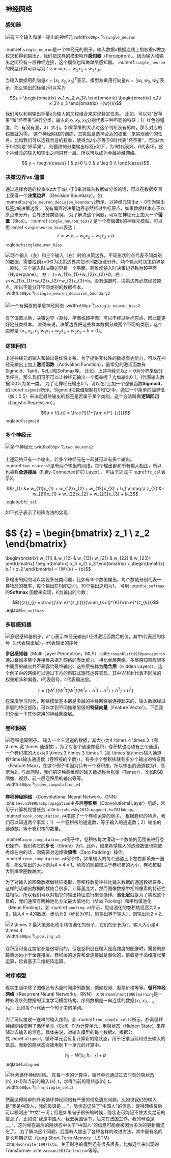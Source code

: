 ## 神经网络

### 感知器
![有三个输入和单一输出的神经元](../img/ch_basic/single_neuron2.png)
:width:`600px`
:label:`single_neuron`

 :numref:`single_neuron`是一个神经元的例子，输入数据$x$根据连线上的权重$w$做加权求和得到输出$z$，我们把这样的模型叫作**感知器**（Perceptron）。
 因为输入和输出之间只有一层神经连接，这个模型也叫做单层感知器。 :numref:`single_neuron`的模型计算可以写为：$z = w_{1}x_{1}+ w_{2}x_{2} + w_{3}x_{3}$。

当输入数据用列向量${x}=[x_1,x_2,x_3]^T$表示，模型权重用行向量${w}=[w_1,w_2,w_3]$表示，那么输出的标量$z$可以写为：

$$z = 
\begin{bmatrix}
w_1,w_2,w_3\\
\end{bmatrix}
\begin{bmatrix}
x_1\\
x_2\\
x_3
\end{bmatrix}
={w}{x}$$

我们可以利用输出标量$z$为输入的加权组合来实现特定任务。
比如，可以对"好苹果"和"坏苹果"进行分类，输入的$x_1,x_2,x_3$分别代表三种不同的特征：1）红色的程度，2）有没有洞，3）大小。如果苹果的大小对这个判断没有影响，那么对应的权重就为零。
这个神经网络的训练，其实就是选择合适的权重，来实现我们的任务。比如我们可以选择合适的权重，使得当$z$小于等于$0$时代表"坏苹果"，而当$z$大于$0$时则是"好苹果"。
则最终的分类输出标签$y$如下，为$1$时代表好，$0$代表坏。这个神经元的输入和输出之间只有一层，所以可以成为单层神经网络。

$$
y =
\begin{cases}
1 &  z>0 \\
0 & z \leq 0 \\
\end{cases}$$

### 决策边界vs.偏置

通过选择合适的权重以$z$大于或小于$0$来对输入数据做分类的话，可以在数据空间上获得一个**决策边界**
（Decision Boundary）。如 :numref:`single_neuron_decision_boundary2`所示，以神经元输出$z=0$作为输出标签$y$的决策边界，
没有偏置时决策边界必然经过坐标原点，如果数据样本点不以原点来分开，会导致分类错误。
为了解决这个问题，可以在神经元上加入一个**偏置**（Bias）。 :numref:`single_neuron_bias2`
是一个有偏置$b$的神经元模型，可以用 :eqref:`singleneuron_bias`表达： 
$$z = w_{1}x_{1}+ w_{2}x_{2}+ w_{3}x_{3} + b$$
:eqlabel:`singleneuron_bias`

![两个输入（左）和三个输入（右）时的决策边界。不同形状的点代表不同类别的数据，需要找到$z=0$作为决策边界来把不同数据点分开。两个输入时决策边界是一直线，三个输入时决策边界是一个平面，高维度输入时决策边界称为**超平面**（Hyperplane）。
左： $z=w_{1}x_{1}+w_{2}x_{2}+b$。右：$z=w_{1}x_{1}+w_{2}x_{2}+w_{3}x_{3}+b$。没有偏置时，决策边界必然经过原点，所以不能分开不同类别的数据样本。](../img/ch_basic/single_neuron_decision_boundary2.png)
:width:`600px`
:label:`single_neuron_decision_boundary2`

![一个有偏置的单层神经网络](../img/ch_basic/single_neuron_bias2.png)
:width:`600px`
:label:`single_neuron_bias2`

有了偏置以后，决策边界（直线、平面或超平面）可以不经过坐标原点，因此能更好地分类样本。
准确来说，决策边界把这些样本数据分成两个不同的类别，这个边界是
$\{x_1, x_2, x_3 | w_{1}x_{1}+ w_{2}x_{2}+ w_{3}x_{3} + b = 0\}$。

### 逻辑回归

上述神经元的输入和输出是线性关系，为了提供非线性的数据表达能力，可以在神经元输出上加上**激活函数**（Activation
Function），最常见的激活函数有Sigmoid、Tanh、ReLU和Softmax等。
比如，上述神经元以$z=0$为分界来做分类任务，那么我们可不可以让神经元输出一个概率呢？比如输出$0~1$，$1$代表输入数据$100\%$为某一类。
为了让神经元输出$0~1$，可以在$z$上加一个逻辑函数**Sigmoid**，
如 :eqref:`sigmoid`所示，Sigmoid把数值限制在0和1之中，通过一个简单的临界值（如：0.5）来决定最终输出的标签是否属于某个类别。这个方法叫做**逻辑回归**（Logistic
Regression）。

$$a = f({z}) = \frac{1}{1+{\rm e}^{-{z}}}$$
:eqlabel:`sigmoid`

### 多个神经元

![多个神经元](../img/ch_basic/two_neurons2.png)
:width:`600px`
:label:`two_neurons2`

上述网络只有一个输出，若多个神经元在一起就可以有多个输出。 :numref:`two_neurons2`是有两个输出的网络，每个输出都和所有输入相连，所以也被称**全连接层**（Fully-Connected(FC) Layer），
可由下述式子 :eqref:`fc_cal`表示X。

$$z_{1} &= w_{11}x_{1} + w_{12}x_{2} + w_{13}x_{3} + b_1 \notag \\ z_{2} &= w_{21}x_{1} + w_{22}x_{2} + w_{23}x_{3} + b_2$$
:eqlabel:`fc_cal`

如下式子表示了矩阵方法的实现：

$$
{z} =
\begin{bmatrix}
z_1 \\
z_2
\end{bmatrix}
=
\begin{bmatrix}
w_{11} & w_{12} & w_{13}\\
w_{21} & w_{22} & w_{23}\\
\end{bmatrix}
\begin{bmatrix}
x_1\\
x_2\\
x_3
\end{bmatrix}
+
\begin{bmatrix}
b_1 \\ b_2
\end{bmatrix}
= {W}{x} + {b}$$


多输出的网络可以实现多分类问题，比如有10个数值输出，每个数值分别代表一类物品的概率，每个输出在$0$到$1$之间，10个输出之和为$1$。
可用 :eqref:`e_softmax`的**Softmax** 函数来实现，$K$为输出的个数：

$$f({z})_{i} = \frac{{\rm e}^{z_{i}}}{\sum_{k=1}^{K}{\rm e}^{z_{k}}}$$
:eqlabel:`e_softmax`

### 多层感知器

![多层感知器例子。$a^l_i$表示神经元输出$z$经过激活函数后的值，其中$l$代表层的序号（$L$代表输出层），$i$代表输出的序号](../img/ch_basic/mlp2.png)

**多层感知器**（Multi-Layer
Perceptron，MLP） :cite:`rosenblatt1958perceptron`通过叠加多层全连接层来提升网络的表达能力。相比单层网络，多层感知器有很多中间层的输出并不暴露给最终输出，这些层被称为**隐含层**（Hidden
Layers）。这个例子中的网络可以通过下方的串联式矩阵运算实现，其中$W^l$和$b^l$代表不同层的权重矩阵和偏置，$l$代表层号，$L$代表输出层。

$${z} = f({W^L}f({W^3}f({W^2}f({W^1}{x} + {b^1}) + {b^2}) + {b^3}) + {b^L})$$

在深度学习时代，网络模型基本都是多层的神经网络层连接起来的，输入数据经过多层的特征提取，可以学到不同抽象层级的**特征向量**（Feature
Vector）。下面我们介绍一下其他常用的神经网络层。

### 卷积网络

![卷积运算例子。 输入一个三通道的数据，其大小为$4 \times 4 \times 3$（高
$\times$ 宽 $\times$
通道数），为了对各个通道做卷积，卷积核也必须有三个通道，一个卷积核的大小为$3 \times 3 \times 3 \times 1$（高
$\times$
宽$\times$输入通道数$\times$输出通道数（卷积核的个数））。有多少个卷积核就有多少个输出的**特征图**（Feature
Map），在这个例子中因为只有一个卷积核，所以输出的通道数为1，高宽为2。与此同时，我们把这种高维度的输入数据称为**张量**（Tensor），比如RGB图像、视频、前一层卷积层的输出等等。](../img/ch_basic/conv_computation_v4.png)
:width:`600px`
:label:`conv_computation_v4`

**卷积神经网络** （Convolutional Neural
Network，CNN） :cite:`lecun1989backpropagation`由多层**卷积层**（Convolutional
Layer）组成，常用于计算机视觉任务 :cite:`krizhevsky2012imagenet,he2016deep`。
 :numref:`conv_computation_v4`描述了一个卷积运算的例子。
根据卷积的特点，我们可以知道两个事实：1）一个卷积核的通道数，等于输入的通道数；2）输出的通道数，等于卷积核的数量。

 :numref:`conv_computation_v4`例子中，卷积核每次滑动一个数值的范围来进行卷积操作，我们称它的**步长**（Stride）为1。此外，如果希望输入的边缘数值也能被考虑在内的话，则需要对边缘做**填零**（Zero
Padding）操作。 :numref:`conv_computation_v4`例子中，如果输入的每个通道上下左右都填充一圈零，那么输出的大小则为$4\times 4\times 1$。填零的圈数取决于卷积核的大小，卷积核越大则填零圈数越大。

为了对输入的图像数据做特征提取，卷积核数量往往比输入数据的通道数据要多，这样的话输出数据的数值会很多，计算量变大。然而图像数据中相邻像素的特征往往相似，所以我们可以对相邻的输出特征进行聚合操作。**池化层**就是为了实现这个目的，我们通常有两种池化方法最大值池化（Max
Pooling）和平均值池化（Mean
Pooling）。如 :numref:`pooling_v3`所示，假设池化的卷积核高宽为$2\times2$，输入$4\times4$的数据，步长为2（步长为1时，则输出等于输入），则输出为$2\times2$。

![$2 \times 2$
最大值池化和平均值池化的例子，它们的步长为2，输入大小是$4 \times 4$](../img/ch_basic/pooling_v3.png)
:width:`600px`
:label:`pooling_v3`

卷积层和全连接层都是很常用的，但是卷积层在输入是高维度的图像时，需要的参数量远远小于全连接层。卷积层的运算和全连接层是类似的，前者基于高维度张量运算，后者基于二维矩阵运算。

### 时序模型

现实生活中除了图像还有大量时间序列数据，例如视频、股票价格等等。**循环神经网络**（Recurrent
Neural Networks，RNN） :cite:`rumelhart1986learning`是一种处理序列数据的深度学习模型结构。序列数据是一串连续的数据$\{x_1, x_2, \dots, x_n\}$，比如每个$x$代表一个句子中的单词。

为了可以接收一连串的输入序列，如 :numref:`rnn_simple_cell2`所示，朴素循环神经网络使用了循环单元（Cell）作为计算单元，用隐状态（Hidden
State）来存储过去输入的信息。具体来说，对输入模型的每个数据$x$，根据公式 :eqref:`aligned`，循环单元会反复计算新的隐状态，用于记录当前和过去输入的信息。而新的隐状态会被用到下一单元的计算中。

$${h}_t = {W}[{x}_t; {h}_{t-1}] + {b}$$
:eqlabel:`aligned`

![朴素循环神经网络。 在每一步的计算中，循环单元通过过去时刻的隐状态${h}_{t-1}$和当前的输入${x}_t$，求得当前的隐状态${h}_t$。](../img/ch_basic/rnn_simple_cell2.png)
:width:`600px`
:label:`rnn_simple_cell2`

然而这种简单的朴素循环神经网络有严重的信息遗忘问题。比如说我们的输入是"我是中国人，我的母语是___"，隐状态记住了"中国人"的信息，使得网络最后可以预测出"中文"一词；但是如果句子很长的时候，隐状态可能记不住太久之前的信息了，比如说"我是中国人，我去英国读书，后来在法国工作，我的母语是___"，这时候在最后的隐状态中关于"中国人"的信息可能会被因为多次的更新而遗忘了。
为了解决这个问题，后面有人提出了各种各样的改进方法，其中最有名的是长短期记忆（Long
Short-Term Memory，LSTM） :cite:`Hochreiter1997lstm`。关于时序的模型还有很多很多，比如近年来出现的Transformer :cite:`vaswani2017attention`等等。
